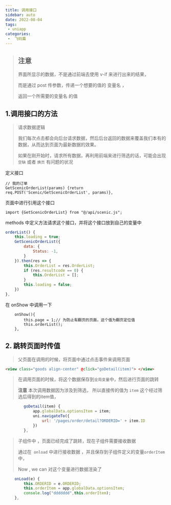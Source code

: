 ```yaml
---
title: 调用接口
sidebar: auto
date: 2022-08-04
tags:
 - uniapp
categories:
 -  飞码篇
---
```

>  ## 注意
>
> 界面所显示的数据，不是通过前端去使用 v-if 来进行出来的结果，
>
> 而是通过 post 传参数，传递一个想要的值的 变量名 ，
>
> 返回一个所需要的变量名 的值



## 1.调用接口的方法

> 请求数据逻辑
>
> 我们每次点击都会向后台请求数据，然后后台返回的数据来覆盖我们本有的数据，从而达到页面为最新数据的效果。
>
> 如果在刚开始时，请求所有数据，再利用前端来进行筛选的话，可能会出现 `空缺` 或者 `换页` 有问题的状况

定义接口

	// 我的订单
	GetScenicOrderList(params) {return req.POST('Scenic/GetScenicOrderList', params)},

页面中进行引用这个接口

	import {GetScenicOrderList} from "@/api/scenic.js";

methods 中定义方法请求这个接口，并将这个接口放到自己的变量中

```js
orderList() {
    this.loading = true;
    GetScenicOrderList({
        data: {
            Status: -1,
        }
    }).then(res => {
        this.OrderList = res.OrderList;
        if (res.resultcode == 0) {
            this.OrderList = [];
        }
        this.loading = false;
    })
},
```

在 onShow 中调用一下  

		onShow(){
			this.page = 1;// 为防止有翻页的页面，这个值为翻页定位值
			this.orderList();
		},

## 2. 跳转页面时传值

> 父页面在调用的时候，将页面中通过点击事件来调用页面

```html
<view class="goods align-center" @click="goDetail(item)"> </view>
```

> 在调用页面的时候，将这个数据保存到`全局变量`中，然后进行页面的跳转
>
> **注意**  本次调用数据因为涉及到筛选， 所以直接传的值为 `item` 这个经过筛选后得到的item值，

```js
		goDetail(item) {
			app.globalData.optionsItem = item;
			uni.navigateTo({
				url: '/pages/order/detail?ORDERID=' + item.ID
			})
		},
```

> 子组件中 ，页面已经完成了跳转，现在子组件需要接收数据
>
> 通过在` onload` 中进行接收数据 ，并且保存到子组件定义的变量`orderItem`中，
>
>  Now , we can 对这个变量进行数据渲染了

```js
	onLoad(e) {
		this.ORDERID = e.ORDERID;
		this.orderItem = app.globalData.optionsItem;
		console.log("ddddddd",this.orderItem);
	},
```



